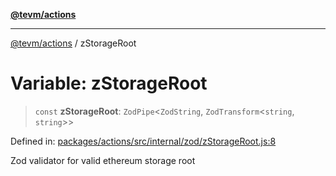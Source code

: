 [**@tevm/actions**](../README.md)

***

[@tevm/actions](../globals.md) / zStorageRoot

# Variable: zStorageRoot

> `const` **zStorageRoot**: `ZodPipe`\<`ZodString`, `ZodTransform`\<`string`, `string`\>\>

Defined in: [packages/actions/src/internal/zod/zStorageRoot.js:8](https://github.com/evmts/tevm-monorepo/blob/main/packages/actions/src/internal/zod/zStorageRoot.js#L8)

Zod validator for valid ethereum storage root
